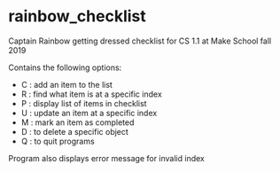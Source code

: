 # rainbow_checklist

Captain Rainbow getting dressed checklist for CS 1.1 at Make School fall 2019

Contains the following options:
- C : add an item to the list
- R : find what item is at a specific index
- P : display list of items in checklist
- U : update an item at a specific index
- M : mark an item as completed
- D : to delete a specific object
- Q : to quit programs

Program also displays error message for invalid index
